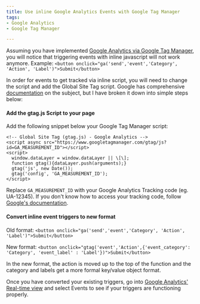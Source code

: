 ```yaml
---
title: Use inline Google Analytics Events with Google Tag Manager
tags:
- Google Analytics
- Google Tag Manager

---
```

Assuming you have implemented [Google Analytics via Google Tag Manager](https://support.google.com/tagmanager/answer/6107124?hl=en), you will notice that triggering events with inline javascript will not work anymore. Example: `<button onclick="ga('send','event','Category', 'Action', 'Label')">Submit</button>`

In order for events to get tracked via inline script, you will need to change the script and add the Global Site Tag script. Google has comprehensive [documentation](https://developers.google.com/analytics/devguides/collection/gtagjs/migration#measure_events_with_the_default_tracker) on the subject, but I have broken it down into simple steps below:

#### Add the gtag.js Script to your page

Add the following snippet below your Google Tag Manager script:

    <!-- Global Site Tag (gtag.js) - Google Analytics -->
    <script async src="https://www.googletagmanager.com/gtag/js?id=GA_MEASUREMENT_ID"></script>
    <script>
      window.dataLayer = window.dataLayer || \[\];
      function gtag(){dataLayer.push(arguments);}
      gtag('js', new Date());
      gtag('config', 'GA_MEASUREMENT_ID');
    </script>

Replace `GA_MEASUREMENT_ID` with your Google Analytics Tracking code (eg. UA-12345). If you don't know how to access your tracking code, follow [Google's documentation](https://support.google.com/analytics/answer/1008080?hl=en).

#### Convert inline event triggers to new format

Old format: `<button onclick="ga('send','event','Category', 'Action', 'Label')">Submit</button>`

New format: `<button onclick="gtag('event','Action',{'event_category': 'Category', 'event_label' : 'Label'})">Submit</button>`

In the new format, the action is moved up to the top of the function and the category and labels get a more formal key/value object format. 

Once you have converted your existing triggers, go into [Google Analytics' Real-time view](https://support.google.com/analytics/answer/1638635?hl=en) and select Events to see if your triggers are functioning properly.

